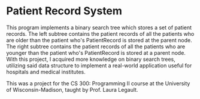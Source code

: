 # Patient Record System
This program implements a binary search tree which stores a set of patient records. The left subtree contains the patient records of all the patients who are older than the patient who's PatientRecord is stored at the parent node. The right subtree contains the patient records of all the patients who are younger than the patient who's PatientRecord is stored at a parent node. With this project, I acquired more knowledge on binary search trees, utilizing said data structure to implement a real-world application useful for hospitals and medical institutes.

This was a project for the CS 300: Programming II course at the University of Wisconsin-Madison, taught by Prof. Laura Legault.
